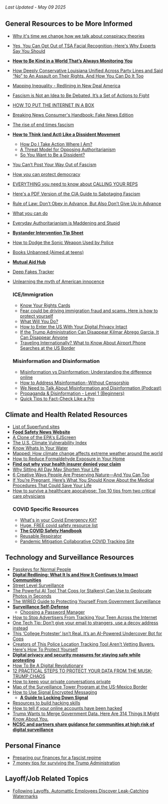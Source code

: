 ###### Last Updated - May 09 2025

## General Resources to be More Informed
- [Why it's time we change how we talk about conspiracy theories](https://www.cnn.com/2025/05/03/politics/persuadable-podcast-conspiracy-theories-essay)
- [Yes, You Can Opt Out of TSA Facial Recognition - Here's Why Experts Say You Should](https://www.travelandleisure.com/how-to-opt-out-tsa-facial-recognition-at-airport-11726739)
- **[How to Be Kind in a World That’s Always Monitoring You](https://time.com/7273469/data-monitoring-kindness-essay)**
- [How Deeply Conservative Louisiana Unified Across Party Lines and Said “No” to An Assault on Their Rights. And How You Can Do It Too](https://badgirlsbimonthly.substack.com/p/how-deeply-conservative-louisiana?r=1pawaw&triedRedirect=true)
- [Mapping Inequality - Redlining in New Deal America](https://dsl.richmond.edu/panorama/redlining/)
- [Fascism is Not an Idea to Be Debated, It’s a Set of Actions to Fight](https://lithub.com/fascism-is-not-an-idea-to-be-debated-its-a-set-of-actions-to-fight/)
- [HOW TO PUT THE INTERNET IN A BOX](https://internet-in-a-box.org/?)
- [Breaking News Consumer's Handbook: Fake News Edition](https://www.wnycstudios.org/podcasts/otm/segments/breaking-news-consumer-handbook-fake-news-edition)
- [The rise of end times fascism](https://www.theguardian.com/us-news/ng-interactive/2025/apr/13/end-times-fascism-far-right-trump-musk)
- **[How to Think (and Act) Like a Dissident Movement](https://www.thebulwark.com/p/how-to-think-and-act-like-a-dissident-in-trumps-america)**
  - [How Do I Take Action Where I Am?](https://prisonculture.substack.com/p/how-do-i-take-action-where-i-am?r=iw9zm&triedRedirect=true&ref=organizingmythoughts.org)
  - [A Threat Model for Opposing Authoritarianism](https://buttondown.com/JuliaAngwin/archive/a-threat-model-for-opposing-authoritarianism/)
  - [So You Want to Be a Dissident?](https://www.newyorker.com/news/the-weekend-essay/so-you-want-to-be-a-dissident)
- [You Can’t Post Your Way Out of Fascism](https://www.404media.co/you-cant-post-your-way-out-of-fascism/)
- [How *you* can protect democracy](https://www.ifyoucankeepit.org/p/how-you-can-protect-democracy)
- [EVERYTHING you need to know about CALLING YOUR REPS](https://emilyinyourphone.substack.com/p/everything-you-need-to-know-about?r=axllp&triedRedirect=true)
- [Here's a PDF Version of the CIA Guide to Sabotaging Fascism](https://www.404media.co/heres-a-pdf-version-of-the-cia-guide-to-sabotaging-fascism/)
- [Rule of Law: Don’t Obey in Advance, But Also Don’t Give Up in Advance](https://www.emptywheel.net/2025/02/10/rule-of-law-dont-obey-in-advance-but-also-dont-give-up-in-advance/)
- [What you can do](https://robertreich.substack.com/p/more-on-what-you-can-do)
- [Everyday Authoritarianism is Maddening and Stupid](https://tompepinsky.com/2025/02/16/everyday-authoritarianism-is-maddening-and-stupid/)
- **[Bystander Intervention Tip Sheet](https://www.apa.org/pi/health-equity/bystander-intervention)**
- [How to Dodge the Sonic Weapon Used by Police](https://www.popularmechanics.com/military/weapons/a32892398/what-is-lrad-sonic-weapon-protests/)
- [Books Unbanned (Aimed at teens)](https://booksunbanned.com/)
- **[Mutual Aid Hub](https://www.mutualaidhub.org/)**
- [Deep Fakes Tracker](https://deepfakestracker.org/)
- [Unlearning the myth of American innocence](https://www.theguardian.com/us-news/2017/aug/08/unlearning-the-myth-of-american-innocence)

    ### ICE/Immigration 
  - [Know Your Rights Cards](https://www.redcardorders.com/)
  - [Fear could be driving immigration fraud and scams. Here is how to protect yourself](https://houstonlanding.org/fear-could-be-driving-immigration-fraud-and-scams-here-is-how-to-protect-yourself/)
  - [What Will You Do?](https://www.thenation.com/article/activism/rumeysa-ozturk-kaveh-akbar/)
  - [How to Enter the US With Your Digital Privacy Intact](https://www.wired.com/2017/02/guide-getting-past-customs-digital-privacy-intact/)
  - [If the Trump Administration Can Disappear Kilmar Abrego Garcia, It Can Disappear Anyone](https://ballsandstrikes.org/law-politics/kilmar-abrego-garcia-case-white-house/)
  - [Traveling Internationally? What to Know About Airport Phone Searches at the US Border](https://www.kqed.org/news/12038914/what-can-you-do-if-cbp-asks-to-see-your-phone)

  ### Misinformation and Disinformation  
  - [Misinformation vs Disinformation: Understanding the difference online](https://counterhate.com/blog/misinformation-vs-disinformation-understanding-the-difference-online/?content=explainer)
  - [How to Address Misinformation - Without Censorship](https://time.com/7282640/how-to-address-misinformation/)
  - [We Need to Talk About Misinformation and Disinformation (Podcast)](https://www.youtube.com/watch?v=-DyNqsF1ptI)
  - [Propaganda & Disinformation - Level 1 (Beginners)](https://www.udemy.com/course/propaganda-disinformation-level-1-beginners/?referralCode=F6D164B12D33A03ADF60&couponCode=ST6MT60525G3)
  - [Quick Tips to Fact-Check Like a Pro](https://matthewfacciani.substack.com/p/quick-tips-to-fact-check-like-a-pro)

## Climate and Health Related Resources
- [List of Superfund sites](https://en.wikipedia.org/wiki/List_of_Superfund_sites)
- **[Food Safety News Website](https://www.foodsafetynews.com/)**
- [A Clone of the EPA's EJScreen](https://screening-tools.com/epa-ejscreen)
- [The U.S. Climate Vulnerability Index](https://climatevulnerabilityindex.org/)
- [Know Whats In Your Water](https://www.ewg.org/tapwater/)
- [Mapped: How climate change affects extreme weather around the world](https://interactive.carbonbrief.org/attribution-studies/index.html)
- [How to Reduce Formaldehyde Exposure in Your Home](https://www.propublica.org/article/how-to-reduce-formaldehyde-home-exposure)
- **[Find out why your health insurer denied your claim](https://projects.propublica.org/claimfile/)**
- [Why Sitting All Day May Shorten Your Life](https://www.nytimes.com/2024/10/31/well/move/sitting-down-sedentary-effects-tips.html)
- [6 Creative Ways People Are Preserving Nature—And You Can Too](https://www.sciencefriday.com/articles/tiny-nature-triumphs-protecting-nature-roundup/)
- [If You’re Pregnant, Here’s What You Should Know About the Medical Procedures That Could Save Your Life](https://www.propublica.org/article/miscarriage-abortion-bans-dilation-and-curettage-dilation-and-evacuation)
- [How to survive a healthcare apocalypse: Top 10 tips from two critical care physicians](https://takeacouchnap.substack.com/p/how-to-survive-a-healthcare-apocalypse)
  ### COVID Specific Resources
  - [What's in your Covid Emergency Kit?](https://www.patreon.com/posts/whats-in-your-110263473)
  - [Huge, FREE covid safety resource list](https://www.patreon.com/posts/huge-free-covid-86871700)
  - **[The COVID Safety Handbook](https://linktr.ee/covidbook)**
  - [Reusable Respirator](https://reusable-respirators.com/product/elastomaskpro-respirator/)
  - [Pandemic Mitigation Collaborative COVID Tracking Site](https://www.pmc19.com/data/index.php)

## Technology and Surveillance Resources
- [Passkeys for Normal People](https://www.troyhunt.com/passkeys-for-normal-people/)
- **[Digital Redlining: What It Is and How It Continues to Impact Communities](https://www.cnet.com/home/internet/digital-redlining-and-its-enduring-impact-on-communities/)**
- [Street Level Surveillance](https://sls.eff.org/)
- [The Powerful AI Tool That Cops (or Stalkers) Can Use to Geolocate Photos in Seconds](https://www.404media.co/the-powerful-ai-tool-that-cops-or-stalkers-can-use-to-geolocate-photos-in-seconds/)
- [The WIRED Guide to Protecting Yourself From Government Surveillance](https://www.wired.com/story/the-wired-guide-to-protecting-yourself-from-government-surveillance/)
- **[Surveillance Self-Defense](https://ssd.eff.org/)**
  - [Choosing a Password Manager](https://ssd.eff.org/module/choosing-the-password-manager-that-s-right-for-you)
- [How to Stop Advertisers From Tracking Your Teen Across the Internet](https://www.eff.org/deeplinks/2024/09/how-stop-advertisers-tracking-your-teen-across-internet)
- [One Tech Tip: Don’t give your email to strangers, use a decoy address instead](https://apnews.com/article/email-internet-privacy-cybersecurity-5305c01c66b7ff67c2464d83fcf2a9d8)
- [This ‘College Protester’ Isn’t Real. It’s an AI-Powered Undercover Bot for Cops](https://www.wired.com/story/massive-blue-overwatch-ai-personas-police-suspects/)
- [Creators of This Police Location Tracking Tool Aren't Vetting Buyers. Here's How To Protect Yourself](https://www.eff.org/deeplinks/2024/11/creators-police-location-tracking-tool-arent-vetting-buyers-heres-how-protect)
- **[Digital privacy and security measures for staying safe while protesting](https://blog.adafruit.com/2020/06/05/digital-privacy-and-security-measures-for-staying-safe-while-protesting/)**
- [How To Be A Digital Revolutionary](https://www.adafruit.com/product/3532)
- [12 PRACTICAL STEPS TO PROTECT YOUR DATA FROM THE MUSK-TRUMP CHAOS](https://emilyinyourphone.substack.com/p/12-practical-steps-to-protect-your)
- [How to keep your private conversations private](https://www.cnn.com/2025/02/09/tech/secure-chat-apps-signal-tor-browser/index.html)
- [Map of the Surveillance Tower Program at the US-Mexico Border](https://www.eff.org/deeplinks/2023/03/cbp-expanding-its-surveillance-tower-program-us-mexico-border-and-were-mapping-it)
- [How to Use Signal Encrypted Messaging](https://www.wired.com/story/signal-tips-private-messaging-encryption/)
  - **[A Guide to Locking Down Signal](https://freedom.press/digisec/blog/locking-down-signal/#keep-your-phone-number-more-private)**
- [Resources to build hacking skills](https://midnightcomputerlab.net/directory/)
- [How to tell if your online accounts have been hacked](https://techcrunch.com/2025/03/25/how-to-tell-if-your-online-accounts-have-been-hacked/)
- [Trump Wants to Merge Government Data. Here Are 314 Things It Might Know About You.](https://www.nytimes.com/2025/04/09/us/politics/trump-musk-data-access.html)
- **[NCSC and partners share guidance for communities at high risk of digital surveillance](https://www.ncsc.gov.uk/news/ncsc-partners-share-guidance-for-communities-at-high-risk-of-digital-surveillance)**


## Personal Finance 
- [Preparing our finances for a fascist regime](https://www.healthyrich.co/p/resistance-money)
- [7 money tips for surviving the Trump Administration](https://queerandtranswealth.substack.com/p/7-money-tips-for-surviving-the-trump)

## Layoff/Job Related Topics 
- [Following Layoffs, Automattic Employees Discover Leak-Catching Watermarks](https://www.404media.co/automattic-wordpress-p2-watermark-leakers/)
